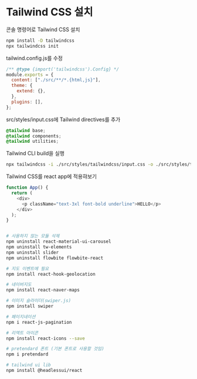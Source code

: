 # Tailwind CSS 설치

콘솔 명령어로 Tailwind CSS 설치

```bash
npm install -D tailwindcss
npx tailwindcss init
```

tailwind.config.js를 수정

```jsx
/** @type {import('tailwindcss').Config} */
module.exports = {
  content: ["./src/**/*.{html,js}"],
  theme: {
    extend: {},
  },
  plugins: [],
};
```

src/styles/input.css에 Tailwind directives를 추가

```css
@tailwind base;
@tailwind components;
@tailwind utilities;
```

Tailwind CLI build을 실행

```bash
npx tailwindcss -i ./src/styles/tailwindcss/input.css -o ./src/styles/tailwindcss/output.css --watch
```

Tailwind CSS를 react app에 적용햐보기

```javascript
function App() {
  return (
    <div>
      <p className="text-3xl font-bold underline">HELLO</p>
    </div>
  );
}
```

```bash

# 사용하지 않는 모듈 삭제
npm uninstall react-material-ui-carousel
npm uninstall tw-elements
npm uninstall slider
npm uninstall flowbite flowbite-react

# 지도 이벤트에 필요
npm install react-hook-geolocation

# 네이버지도
npm install react-naver-maps

# 이미지 슬라이더(swiper.js)
npm install swiper

# 페이지네이션
npm i react-js-pagination

# 리엑트 아이콘
npm install react-icons --save

# pretendard 폰트 (기본 폰트로 사용할 것임)
npm i pretendard

# tailwind ui lib
npm install @headlessui/react

```
